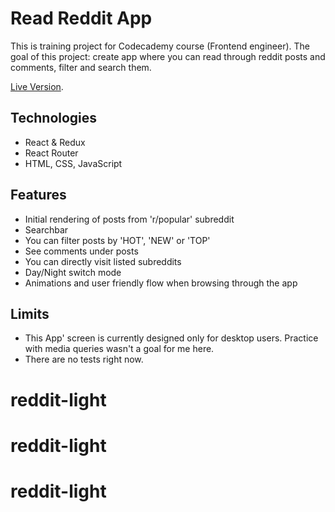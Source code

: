 # Read Reddit App

This is training project for Codecademy course (Frontend engineer). The goal of this project: create app where you can read through reddit posts and comments, filter and search them.

[Live Version](https://reddit-light.netlify.app/).

## Technologies

- React & Redux
- React Router
- HTML, CSS, JavaScript

## Features

- Initial rendering of posts from 'r/popular' subreddit
- Searchbar
- You can filter posts by 'HOT', 'NEW' or 'TOP'
- See comments under posts
- You can directly visit listed subreddits
- Day/Night switch mode
- Animations and user friendly flow when browsing through the app

## Limits

- This App' screen is currently designed only for desktop users. Practice with media queries wasn't a goal for me here.
- There are no tests right now.

# reddit-light

# reddit-light
# reddit-light
